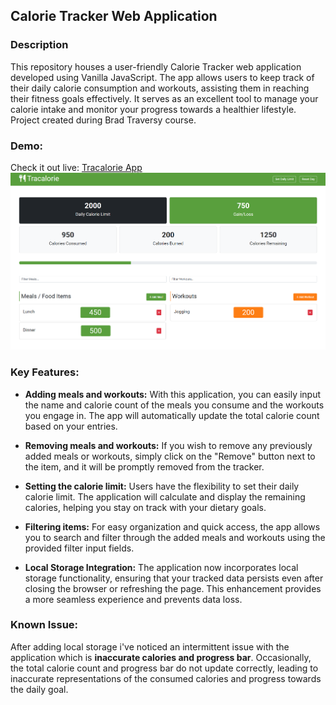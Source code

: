 ## Calorie Tracker Web Application

### Description

This repository houses a user-friendly Calorie Tracker web application developed using Vanilla JavaScript. The app allows users to keep track of their daily calorie consumption and workouts, assisting them in reaching their fitness goals effectively. It serves as an excellent tool to manage your calorie intake and monitor your progress towards a healthier lifestyle. Project created during Brad Traversy course.

### Demo:

Check it out live: [Tracalorie App](https://chimerical-paletas-0ee4cd.netlify.app)
![Screen projektu](Tracalorie.png)

### Key Features:

- **Adding meals and workouts:** With this application, you can easily input the name and calorie count of the meals you consume and the workouts you engage in. The app will automatically update the total calorie count based on your entries.

- **Removing meals and workouts:** If you wish to remove any previously added meals or workouts, simply click on the "Remove" button next to the item, and it will be promptly removed from the tracker.

- **Setting the calorie limit:** Users have the flexibility to set their daily calorie limit. The application will calculate and display the remaining calories, helping you stay on track with your dietary goals.

- **Filtering items:** For easy organization and quick access, the app allows you to search and filter through the added meals and workouts using the provided filter input fields.

- **Local Storage Integration:** The application now incorporates local storage functionality, ensuring that your tracked data persists even after closing the browser or refreshing the page. This enhancement provides a more seamless experience and prevents data loss.

### Known Issue:
After adding local storage i've noticed an intermittent issue with the application which is  **inaccurate calories and progress bar**. Occasionally, the total calorie count and progress bar do not update correctly, leading to inaccurate representations of the consumed calories and progress towards the daily goal.